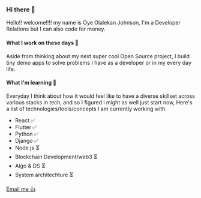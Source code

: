 ### Hi there 👋

<!--
**oyeolamilekan/oyeolamilekan** is a ✨ _special_ ✨ repository because its `README.md` (this file) appears on your GitHub profile.

Here are some ideas to get you started:

- 🔭 I’m currently working on ...
- 🌱 I’m currently learning ...
- 👯 I’m looking to collaborate on ...
- 🤔 I’m looking for help with ...
- 💬 Ask me about ...
- 📫 How to reach me: ...
- 😄 Pronouns: ...
- ⚡ Fun fact: ...
-->

Hello!! welcome!!!! my name is Oye Olalekan Johnson, I'm a Developer Relations but I can also code for money.

#### What I work on these days :briefcase:

Aside from thinking about my next super cool Open Source project, I build tiny demo apps to solve problems I have as a developer or in my every day life.

#### What I'm learning :book:

Everyday I think about how it would feel like to have a diverse skillset across various stacks in tech, and so I figured i might as well just start now, Here's a list of technologies/tools/concepts I am currently working with.
- React ✅
- Flutter ✅
- Python ✅
- Django ✅
- Node js ⏳
- Blockchain Development/web3 ⏳
- Algo & DS ⏳
- System architechture ⏳

[Email me 👍](mailto:johnsonoye34@gmail.com)
